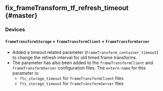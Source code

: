 fix_frameTransform_tf_refresh_timeout {#master}
-------------------

### Devices

#### `frameTransformStorage` + `frameTransformClient` + `frameTransformServer`

* Added a timeout related parameter (`FrameTransform_container_timeout`) to change the refresh interval for old timed frame transforms.
* The parameter has also been added to the `frameTransformClient` and `frameTransformServer` configuration files. The `extern-name` for this parameter is:
  * `ftc_storage_timeout` for `frameTransformClient` files
  * `fts_storage_timeout` for `frameTransformServer` files
